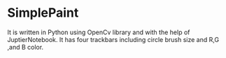 # SimplePaint
It is written in Python using OpenCv library and with the help of JuptierNotebook.
It has four trackbars including circle brush size and R,G ,and B color.
